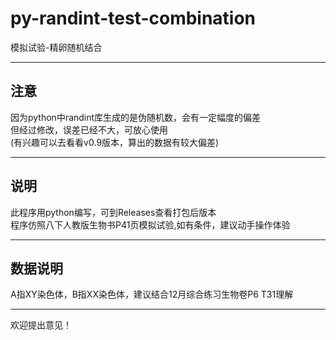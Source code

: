 # py-randint-test-combination

模拟试验-精卵随机结合

___

## 注意

因为python中randint库生成的是伪随机数，会有一定幅度的偏差<br>但经过修改，误差已经不大，可放心使用<br>(有兴趣可以去看看v0.9版本，算出的数据有较大偏差)

___

## 说明

此程序用python编写，可到Releases查看打包后版本<br>程序仿照八下人教版生物书P41页模拟试验,如有条件，建议动手操作体验<br>

___

## 数据说明

A指XY染色体，B指XX染色体，建议结合12月综合练习生物卷P6 T31理解<br>

***
欢迎提出意见！

